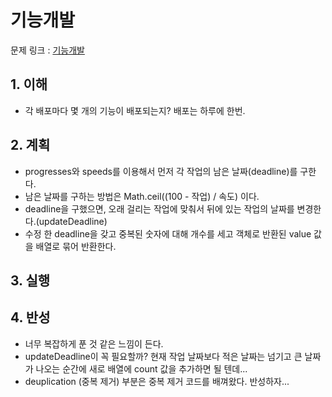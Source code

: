 # 기능개발

문제 링크 : [기능개발](https://programmers.co.kr/learn/courses/30/lessons/42586)

## 1. 이해

- 각 배포마다 몇 개의 기능이 배포되는지? 배포는 하루에 한번.

## 2. 계획

- progresses와 speeds를 이용해서 먼저 각 작업의 남은 날짜(deadline)를 구한다.
- 남은 날짜를 구하는 방법은 Math.ceil((100 - 작업) / 속도) 이다.
- deadline을 구했으면, 오래 걸리는 작업에 맞춰서 뒤에 있는 작업의 날짜를 변경한다.(updateDeadline)
- 수정 한 deadline을 갖고 중복된 숫자에 대해 개수를 세고 객체로 반환된 value 값을 배열로 묶어 반환한다.

## 3. 실행

## 4. 반성

- 너무 복잡하게 푼 것 같은 느낌이 든다.
- updateDeadline이 꼭 필요할까? 현재 작업 날짜보다 적은 날짜는 넘기고 큰 날짜가 나오는 순간에 새로 배열에 count 값을 추가하면 될 텐데...
- deuplication (중복 제거) 부분은 중복 제거 코드를 배껴왔다. 반성하자...
